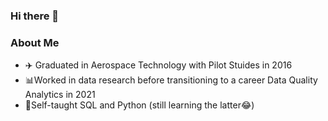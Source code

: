 ### Hi there 👋

### About Me
- ✈️ Graduated in Aerospace Technology with Pilot Stuides in 2016
- 📊Worked in data research before transitioning to a career Data Quality Analytics in 2021
- 📝Self-taught SQL and Python (still learning the latter😂)

